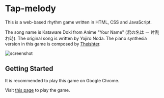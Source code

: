 # Tap-melody

This is a web-based rhythm game written in HTML, CSS and JavaScript.

The song name is Kataware Doki from Anime "Your Name" (君の名は ー 片割れ時).
The original song is written by Yojiro Noda. The piano synthesia version in
this game is composed by [Theishter](http://www.theishter.com).


![screenshot](./img/screenshot.gif)

## Getting Started

It is recommended to play this game on Google Chrome.

Visit [this page](https://chloeliang.github.io/rhythm-game/) to play the game.




